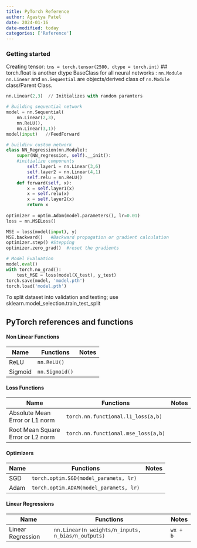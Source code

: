 ```yaml
---
title: PyTorch Reference
author: Agastya Patel
date: 2024-01-16
date-modified: today
categories: ['Reference']
---
```

### Getting started
Creating tensor: `tns = torch.tensor(2500, dtype = torch.int)` ## torch.float is another dtype
BaseClass for all neural networks : `nn.Module`
`nn.Linear` and `nn.Sequential` are objects/derived class of `nn.Module` class/Parent Class. 

```py
nn.Linear(2,3)  // Initializes with random paramters

# Building sequential network
model = nn.Sequential(  
    nn.Linear(2,3),  
    nn.ReLU(),  
    nn.Linear(3,1))
model(input)   //FeedForward

# buildinv custom network
class NN_Regression(nn.Module):
	super(NN_regression, self).__init():
	#initialize components
		self.layer1 = nn.Linear(3,6)
		self.layer2 = nn.Linear(4,1)
		self.relu = nn.ReLU()
	def forward(self, x):
		x = self.layer1(x)
		x = self.relu(x)
		x = self.layer2(x)
		return x
		
optimizer = optim.Adam(model.parameters(), lr=0.01)
loss = nn.MSELoss()

MSE = loss(model(input), y)
MSE.backward()   #Backward propogation or gradient calculation
optimizer.step() #Stepping
optimizer.zero_grad()  #reset the gradients

# Model Evaluation
model.eval()
with torch.no_grad():
	test_MSE = loss(model(X_test), y_test)
torch.save(model, 'model.pth')
torch.load('model.pth')
```

To split dataset into validation and testing; use sklearn.model_selection.train_test_split

## PyTorch references and functions

#### Non Linear Functions
| Name | Functions | Notes |
| ---- | ---- | ---- |
| ReLU | `nn.ReLU()` | | 
| Sigmoid | `nn.Sigmoid()` | | 

#### Loss Functions
| Name | Functions | Notes |
| ---- | ---- | ---- |
| Absolute Mean Error or L1 norm | `torch.nn.functional.l1_loss(a,b)` |  |
| Root Mean Square Error or L2 norm | `torch.nn.functional.mse_loss(a,b)` |  |

#### Optimizers
| Name | Functions | Notes |
| ---- | ---- | ---- |
| SGD | `torch.optim.SGD(model_paramets, lr)`| |
| Adam | `torch.optim.ADAM(model_paramets, lr)`| |

#### Linear Regressions
| Name | Functions | Notes |
| ---- | ---- | ---- |
| Linear Regression | `nn.Linear(n_weights/n_inputs, n_bias/n_outputs)` | `wx + b` |
